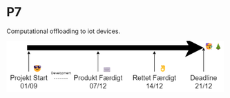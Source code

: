 # P7

Computational offloading to iot devices.

![Tidsplan](https://github.com/MagnusMat/P7/blob/216bfce6756592612f22a2e821ca362ccc788098/Tidsplan.drawio.png)
